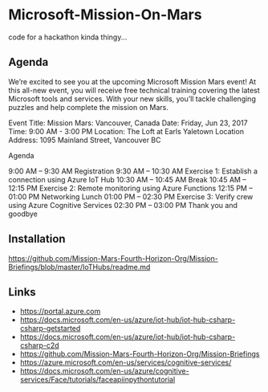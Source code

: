 # Microsoft-Mission-On-Mars
code for a hackathon kinda thingy...


## Agenda

We’re excited to see you at the upcoming Microsoft Mission Mars event! At this all-new event, you will receive free technical training covering the latest Microsoft tools and services. With your new skills, you’ll tackle challenging puzzles and help complete the mission on Mars.

Event Title: Mission Mars: Vancouver, Canada
Date: Friday, Jun 23, 2017
Time: 9:00 AM - 3:00 PM
Location: The Loft at Earls Yaletown
Location Address: 1095 Mainland Street, Vancouver BC

Agenda

9:00 AM – 9:30 AM	 Registration
9:30 AM – 10:30 AM	 Exercise 1: Establish a connection using Azure IoT Hub
10:30 AM – 10:45 AM	 Break
10:45 AM – 12:15 PM	 Exercise 2: Remote monitoring using Azure Functions
12:15 PM – 01:00 PM	 Networking Lunch
01:00 PM – 02:30 PM	 Exercise 3: Verify crew using Azure Cognitive Services
02:30 PM – 03:00 PM	 Thank you and goodbye


## Installation

https://github.com/Mission-Mars-Fourth-Horizon-Org/Mission-Briefings/blob/master/IoTHubs/readme.md

## Links

* https://portal.azure.com
* https://docs.microsoft.com/en-us/azure/iot-hub/iot-hub-csharp-csharp-getstarted
* https://docs.microsoft.com/en-us/azure/iot-hub/iot-hub-csharp-csharp-c2d
* https://github.com/Mission-Mars-Fourth-Horizon-Org/Mission-Briefings
* https://azure.microsoft.com/en-us/services/cognitive-services/
* https://docs.microsoft.com/en-us/azure/cognitive-services/Face/tutorials/faceapiinpythontutorial
